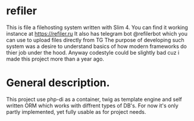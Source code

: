 # refiler
This is file a filehosting system written with Slim 4. You can find it working instance at https://refiler.ru
It also has telegram bot @refilerbot which you can use to upload files directly from TG
The purpose of developing such system was a desire to understand basics of how modern frameworks do thier job under the hood. Anyway codestyle could be slightly bad cuz i made this 
project more than a year ago.

# General description.
This project use php-di as a container, twig as template engine and self written ORM which works with diffrent types of DB's. 
For now it's only partly implemented, yet fully usable as for project needs.
